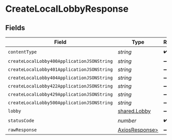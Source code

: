 # CreateLocalLobbyResponse


## Fields

| Field                                                    | Type                                                     | Required                                                 | Description                                              |
| -------------------------------------------------------- | -------------------------------------------------------- | -------------------------------------------------------- | -------------------------------------------------------- |
| `contentType`                                            | *string*                                                 | :heavy_check_mark:                                       | N/A                                                      |
| `createLocalLobby400ApplicationJSONString`               | *string*                                                 | :heavy_minus_sign:                                       | N/A                                                      |
| `createLocalLobby401ApplicationJSONString`               | *string*                                                 | :heavy_minus_sign:                                       | N/A                                                      |
| `createLocalLobby404ApplicationJSONString`               | *string*                                                 | :heavy_minus_sign:                                       | N/A                                                      |
| `createLocalLobby422ApplicationJSONString`               | *string*                                                 | :heavy_minus_sign:                                       | N/A                                                      |
| `createLocalLobby429ApplicationJSONString`               | *string*                                                 | :heavy_minus_sign:                                       | N/A                                                      |
| `createLocalLobby500ApplicationJSONString`               | *string*                                                 | :heavy_minus_sign:                                       | N/A                                                      |
| `lobby`                                                  | [shared.Lobby](../../models/shared/lobby.md)             | :heavy_minus_sign:                                       | N/A                                                      |
| `statusCode`                                             | *number*                                                 | :heavy_check_mark:                                       | N/A                                                      |
| `rawResponse`                                            | [AxiosResponse>](https://axios-http.com/docs/res_schema) | :heavy_minus_sign:                                       | N/A                                                      |